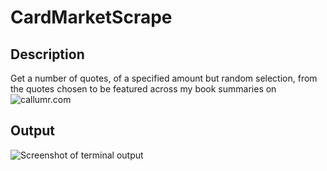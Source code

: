# CardMarketScrape

## Description

Get a number of quotes, of a specified amount but random selection, from the quotes chosen to be featured across my book summaries on ![callumr.com](https://callumr.com)

## Output

![Screenshot of terminal output](https://github.com/cally2k/quotes/blob/master/img/terminalOutput.png)
